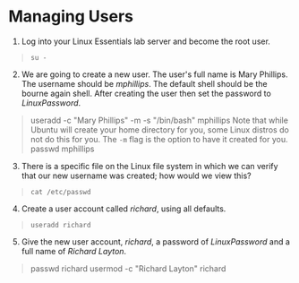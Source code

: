 # Managing Users

1.  Log into your Linux Essentials lab server and become the root user.

> ```
> su -
> ```

2.  We are going to create a new user. The user's full name is Mary Phillips. The username should be _mphillips_. The default shell should be the bourne again shell. After creating the user then set the password to _LinuxPassword_.

> useradd -c "Mary Phillips" -m  -s "/bin/bash" mphillips
> Note that while Ubuntu will create your home directory for you, some Linux distros do not do this for you. The `-m` flag is the option to have it created for you.
> passwd mphillips

3.  There is a specific file on the Linux file system in which we can verify that our new username was created; how would we view this?

> ```
> cat /etc/passwd
> ```

4.  Create a user account called _richard_, using all defaults.

> ```
> useradd richard
> ```

5.  Give the new user account, _richard_, a password of _LinuxPassword_ and a full name of _Richard Layton_.

> passwd richard
> usermod -c "Richard Layton" richard
